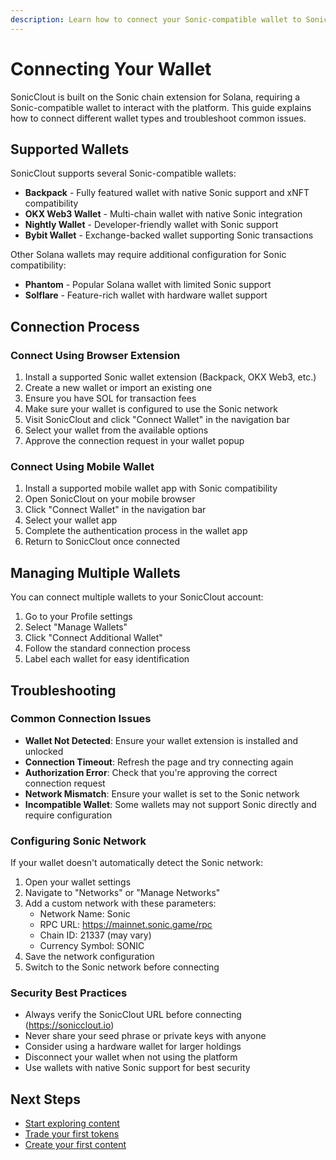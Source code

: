 ```yaml
---
description: Learn how to connect your Sonic-compatible wallet to SonicClout
---
```


# Connecting Your Wallet

SonicClout is built on the Sonic chain extension for Solana, requiring a Sonic-compatible wallet to interact with the platform. This guide explains how to connect different wallet types and troubleshoot common issues.

## Supported Wallets

SonicClout supports several Sonic-compatible wallets:

- **Backpack** - Fully featured wallet with native Sonic support and xNFT compatibility
- **OKX Web3 Wallet** - Multi-chain wallet with native Sonic integration
- **Nightly Wallet** - Developer-friendly wallet with Sonic support
- **Bybit Wallet** - Exchange-backed wallet supporting Sonic transactions

Other Solana wallets may require additional configuration for Sonic compatibility:

- **Phantom** - Popular Solana wallet with limited Sonic support
- **Solflare** - Feature-rich wallet with hardware wallet support

## Connection Process

### Connect Using Browser Extension

1. Install a supported Sonic wallet extension (Backpack, OKX Web3, etc.)
2. Create a new wallet or import an existing one
3. Ensure you have SOL for transaction fees
4. Make sure your wallet is configured to use the Sonic network
5. Visit SonicClout and click "Connect Wallet" in the navigation bar
6. Select your wallet from the available options
7. Approve the connection request in your wallet popup

### Connect Using Mobile Wallet

1. Install a supported mobile wallet app with Sonic compatibility
2. Open SonicClout on your mobile browser
3. Click "Connect Wallet" in the navigation bar
4. Select your wallet app
5. Complete the authentication process in the wallet app
6. Return to SonicClout once connected

## Managing Multiple Wallets

You can connect multiple wallets to your SonicClout account:

1. Go to your Profile settings
2. Select "Manage Wallets"
3. Click "Connect Additional Wallet"
4. Follow the standard connection process
5. Label each wallet for easy identification

## Troubleshooting

### Common Connection Issues

- **Wallet Not Detected**: Ensure your wallet extension is installed and unlocked
- **Connection Timeout**: Refresh the page and try connecting again
- **Authorization Error**: Check that you're approving the correct connection request
- **Network Mismatch**: Ensure your wallet is set to the Sonic network
- **Incompatible Wallet**: Some wallets may not support Sonic directly and require configuration

### Configuring Sonic Network

If your wallet doesn't automatically detect the Sonic network:

1. Open your wallet settings
2. Navigate to "Networks" or "Manage Networks"
3. Add a custom network with these parameters:
   - Network Name: Sonic
   - RPC URL: https://mainnet.sonic.game/rpc
   - Chain ID: 21337 (may vary)
   - Currency Symbol: SONIC
4. Save the network configuration
5. Switch to the Sonic network before connecting

### Security Best Practices

- Always verify the SonicClout URL before connecting (https://sonicclout.io)
- Never share your seed phrase or private keys with anyone
- Consider using a hardware wallet for larger holdings
- Disconnect your wallet when not using the platform
- Use wallets with native Sonic support for best security

## Next Steps

- [Start exploring content](quickstart.md#step-2-explore-available-content)
- [Trade your first tokens](../basics/trading-features.md)
- [Create your first content](../basics/content-tokenization.md) 